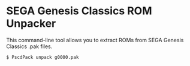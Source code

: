 SEGA Genesis Classics ROM Unpacker
==================================

This command-line tool allows you to extract ROMs from SEGA Genesis Classics .pak files.

```
$ PscdPack unpack g0000.pak
```
